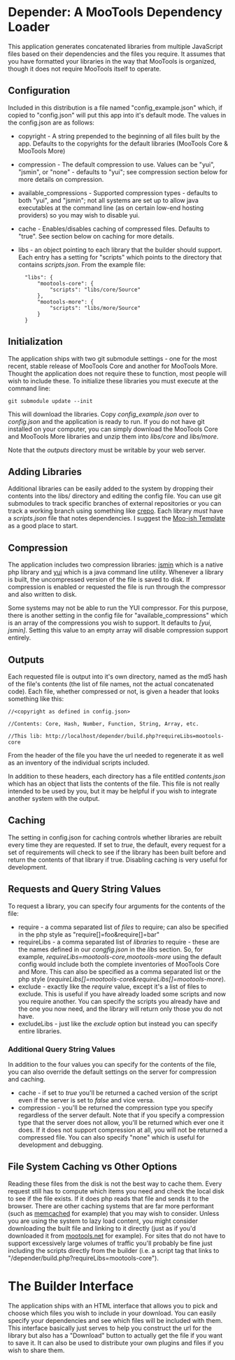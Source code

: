 Depender: A MooTools Dependency Loader
======================================

This application generates concatenated libraries from multiple JavaScript files based on their dependencies and the files you require. It assumes that you have formatted your libraries in the way that MooTools is organized, though it does not require MooTools itself to operate.

Configuration
---------------
Included in this distribution is a file named "config_example.json" which, if copied to "config.json" will put this app into it's default mode. The values in the config.json are as follows:

* copyright - A string prepended to the beginning of all files built by the app. Defaults to the copyrights for the default libraries (MooTools Core & MooTools More)
* compression - The default compression to use. Values can be "yui", "jsmin", or "none" - defaults to "yui"; see compression section below for more details on compression.
* available_compressions - Supported compression types - defaults to both "yui", and "jsmin"; not all systems are set up to allow java executables at the command line (as on certain low-end hosting providers) so you may wish to disable yui.
* cache - Enables/disables caching of compressed files. Defaults to "true". See section below on caching for more details.
* libs - an object pointing to each library that the builder should support. Each entry has a setting for "scripts" which points to the directory that contains *scripts.json*. From the example file:

		"libs": {
			"mootools-core": {
				"scripts": "libs/core/Source"
			},
			"mootools-more": {
				"scripts": "libs/more/Source"
			}
		}

Initialization
--------------
The application ships with two git submodule settings - one for the most recent, stable release of MooTools Core and another for MooTools More. Thought the application does not require these to function, most people will wish to include these. To initialize these libraries you must execute at the command line:

	git submodule update --init

This will download the libraries. Copy *config_example.json* over to *config.json* and the application is ready to run. If you do not have git installed on your computer, you can simply download the MooTools Core and MooTools More libraries and unzip them into *libs/core* and *libs/more*.

Note that the *outputs* directory must be writable by your web server.

Adding Libraries
----------------
Additional libraries can be easily added to the system by dropping their contents into the libs/ directory and editing the config file. You can use git submodules to track specific branches of external repositories or you can track a working branch using something like [crepo](http://github.com/cloudera/crepo/tree/master). Each library *must* have a *scripts.json* file that notes dependencies. I suggest the [Moo-ish Template](http://github.com/3n/mooish-template/tree/master) as a good place to start.

Compression
-----------
The application includes two compression libraries: [jsmin](http://www.crockford.com/javascript/jsmin.html) which is a native php library and [yui](http://developer.yahoo.com/yui/compressor/) which is a java command line utility. Whenever a library is built, the uncompressed version of the file is saved to disk. If compression is enabled or requested the file is run through the compressor and also written to disk.

Some systems may not be able to run the YUI compressor. For this purpose, there is another setting in the config file for "available_compressions" which is an array of the compressions you wish to support. It defaults to *[yui, jsmin]*. Setting this value to an empty array will disable compression support entirely.

Outputs
-------
Each requested file is output into it's own directory, named as the md5 hash of the file's contents (the list of file names, not the actual concatenated code). Each file, whether compressed or not, is given a header that looks something like this:

	//<copyright as defined in config.json>

	//Contents: Core, Hash, Number, Function, String, Array, etc.

	//This lib: http://localhost/depender/build.php?requireLibs=mootools-core

From the header of the file you have the url needed to regenerate it as well as an inventory of the individual scripts included.

In addition to these headers, each directory has a file entitled *contents.json* which has an object that lists the contents of the file. This file is not really intended to be used by you, but it may be helpful if you wish to integrate another system with the output.

Caching
-------
The setting in config.json for caching controls whether libraries are rebuilt every time they are requested. If set to *true*, the default, every request for a set of requirements will check to see if the library has been built before and return the contents of that library if true. Disabling caching is very useful for development.

Requests and Query String Values
--------------------------------
To request a library, you can specify four arguments for the contents of the file:

* require - a comma separated list of *files* to require; can also be specified in the php style as "require[]=foo&require[]=bar"
* requireLibs - a comma separated list of *libraries* to require - these are the names defined in our *congfig.json* in the *libs* section. So, for example, *requireLibs=mootools-core,mootools-more* using the default config would include both the complete inventories of MooTools Core and More. This can also be specified as a comma separated list or the php style (*requireLibs[]=mootools-core&requireLibs[]=mootools-more*).
* exclude - exactly like the *require* value, except it's a list of files to exclude. This is useful if you have already loaded some scripts and now you require another. You can specify the scripts you already have and the one you now need, and the library will return only those you do not have.
* excludeLibs - just like the *exclude* option but instead you can specify entire libraries.

### Additional Query String Values
In addition to the four values you can specify for the contents of the file, you can also override the default settings on the server for compression and caching. 

* cache - if set to *true* you'll be returned a cached version of the script even if the server is set to *false* and vice versa.
* compression - you'll be returned the compression type you specify regardless of the server default. Note that if you specify a compression type that the server does not allow, you'll be returned which ever one it does. If it does not support compression at all, you will not be returned a compressed file. You can also specify "none" which is useful for development and debugging.

File System Caching vs Other Options
------------------------------------
Reading these files from the disk is not the best way to cache them. Every request still has to compute which items you need and check the local disk to see if the file exists. If it does php reads that file and sends it to the browser. There are other caching systems that are far more performant (such as [memcached](http://www.danga.com/memcached/) for example) that you may wish to consider. Unless you are using the system to lazy load content, you might consider downloading the built file and linking to it directly (just as if you'd downloaded it from [mootools.net](http://mootools.net) for example). For sites that do not have to support excessively large volumes of traffic you'll probably be fine just including the scripts directly from the builder (i.e. a script tag that links to "/depender/build.php?requireLibs=mootools-core").

The Builder Interface
=====================
The application ships with an HTML interface that allows you to pick and choose which files you wish to include in your download. You can easily specify your dependencies and see which files will be included with them. This interface basically just serves to help you construct the url for the library but also has a "Download" button to actually get the file if you want to save it. It can also be used to distribute your own plugins and files if you wish to share them.

